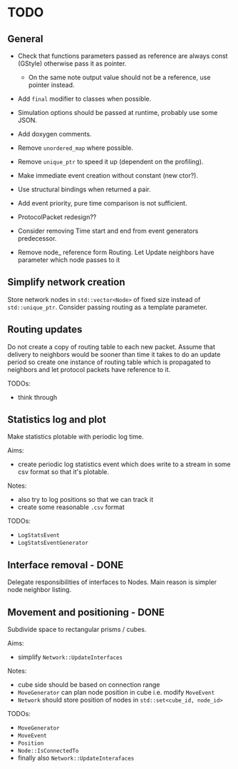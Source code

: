 # TODO

## General

* Check that functions parameters passed as reference are always const (GStyle) otherwise pass it as pointer.
	* On the same note output value should not be a reference, use pointer
	instead.

* Add `final` modifier to classes when possible.

* Simulation options should be passed at runtime, probably use some JSON.

* Add doxygen comments.

* Remove `unordered_map` where possible.

* Remove `unique_ptr` to speed it up (dependent on the profiling).

* Make immediate event creation without constant (new ctor?).

* Use structural bindings when returned a pair.

* Add event priority, pure time comparison is not sufficient.

* ProtocolPacket redesign??

* Consider removing Time start and end from event generators predecessor.

* Remove node_ reference form Routing. Let Update neighbors have parameter which
node passes to it


## Simplify network creation
Store network nodes in `std::vector<Node>` of fixed size instead of `std::unique_ptr`.
Consider passing routing as a template parameter.


## Routing updates
Do not create a copy of routing table to each new packet.
Assume that delivery to neighbors would be sooner than time it takes to do an update period so create one instance of routing table which is propagated to neighbors and let protocol packets have reference to it.

TODOs:
- think through


## Statistics log and plot
Make statistics plotable with periodic log time.

Aims:
- create periodic log statistics event which does write to a stream in some csv format so that it's plotable.

Notes:
- also try to log positions so that we can track it
- create some reasonable `.csv` format

TODOs:
- `LogStatsEvent`
- `LogStatsEventGenerator`


## Interface removal - DONE
Delegate responsibilities of interfaces to Nodes.
Main reason is simpler node neighbor listing.


## Movement and positioning - DONE
Subdivide space to rectangular prisms / cubes.

Aims:
- simplify `Network::UpdateInterfaces`

Notes:
- cube side should be based on connection range
- `MoveGenerator` can plan node position in cube i.e. modify `MoveEvent`
- `Network` should store position of nodes in `std::set<cube_id, node_id>`

TODOs:
- `MoveGenerator`
- `MoveEvent`
- `Position`
- `Node::IsConnectedTo`
- finally also `Network::UpdateInterafaces`


